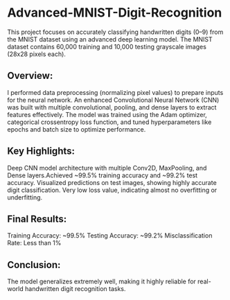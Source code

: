 # Advanced-MNIST-Digit-Recognition
This project focuses on accurately classifying handwritten digits (0–9) from the MNIST dataset using an advanced deep learning model. The MNIST dataset contains 60,000 training and 10,000 testing grayscale images (28x28 pixels each).
## Overview:
I performed data preprocessing (normalizing pixel values) to prepare inputs for the neural network.
An enhanced Convolutional Neural Network (CNN) was built with multiple convolutional, pooling, and dense layers to extract features effectively.
The model was trained using the Adam optimizer, categorical crossentropy loss function, and tuned hyperparameters like epochs and batch size to optimize performance.

## Key Highlights:
Deep CNN model architecture with multiple Conv2D, MaxPooling, and Dense layers.Achieved ~99.5% training accuracy and ~99.2% test accuracy. Visualized predictions on test images, showing highly accurate digit classification.
Very low loss value, indicating almost no overfitting or underfitting.

## Final Results:
Training Accuracy: ~99.5%
Testing Accuracy: ~99.2%
Misclassification Rate: Less than 1%

## Conclusion: 
The model generalizes extremely well, making it highly reliable for real-world handwritten digit recognition tasks.
